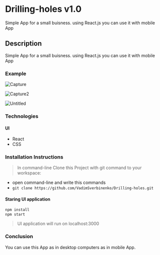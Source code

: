 # Drilling-holes v1.0
Simple App for a small buisness. using React.js you can use it with mobile App

## Description
Simple App for a small buisness. using React.js you can use it with mobile App

 ### Example 
![Capture](https://user-images.githubusercontent.com/61806389/109009532-4e51ab80-76b7-11eb-9989-b328bee09b7f.PNG)

![Capture2](https://user-images.githubusercontent.com/61806389/109009572-5c9fc780-76b7-11eb-84db-7ca605228dc7.PNG)

![Untitled](https://user-images.githubusercontent.com/61806389/109009623-6cb7a700-76b7-11eb-9f61-aaa55058a8b4.png)


### Technologies 
 #### UI
 - React
 - CSS
 
  ### Installation Instructions
 >In command-line Clone this Project  with git command to your workspace:
 - open command-line and write this commands
 - `git clone https://github.com/VadimSverbinenko/Drilling-holes.git`
 
  #### Staring UI application
```bash
npm install
npm start

```
 > UI application will run on localhost:3000
 
 
  
 ### Conclusion
  You can use this App as in desktop computers as in mobile App.
